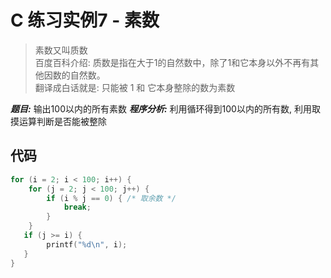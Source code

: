 <!--
  - File Name README.md
  - Version 1.0
  - Author aaron
  - Email wzj020109@163.com
  - Created Time 2022-01-06
-->

# C 练习实例7 - 素数

> 素数又叫质数<br>
百度百科介绍: 质数是指在大于1的自然数中，除了1和它本身以外不再有其他因数的自然数。 <br>
翻译成白话就是: 只能被 1 和 它本身整除的数为素数

***题目:*** 输出100以内的所有素数
***程序分析:*** 利用循环得到100以内的所有数, 利用取摸运算判断是否能被整除

## 代码
```c
for (i = 2; i < 100; i++) {
    for (j = 2; j < 100; j++) {
        if (i % j == 0) { /* 取余数 */
            break;
        }
    }
   if (j >= i) {
        printf("%d\n", i);
   }
}
```
